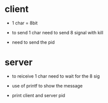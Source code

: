 # client
- 1 char = 8bit
- to send 1 char need to send 8 signal with kill

- need to send the pid 

# server
- to reiceive 1 char need to wait for the 8 sig
- use of printf to show the message

- print client and server pid